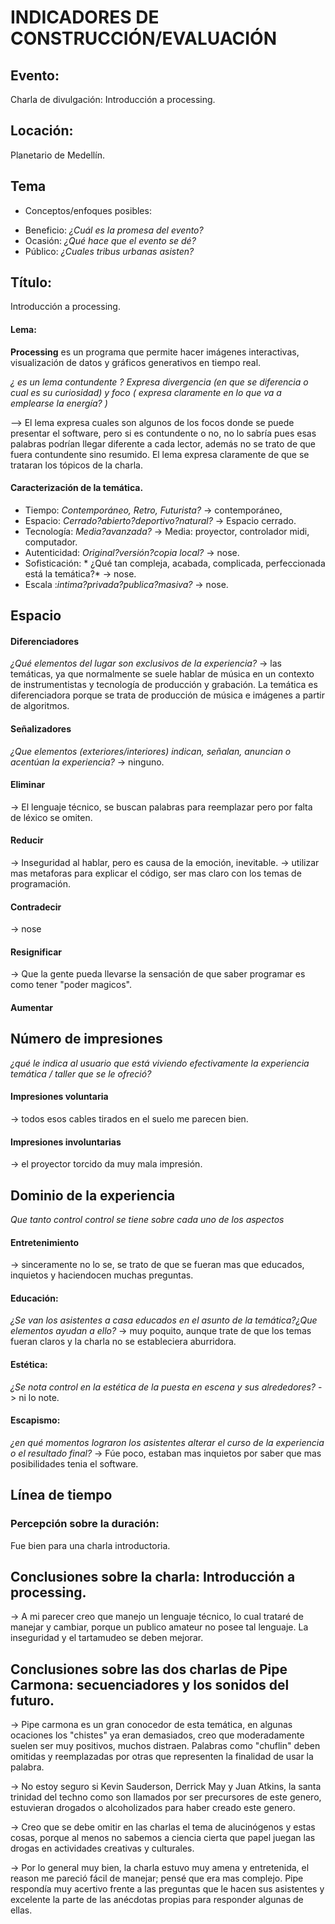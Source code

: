 # INDICADORES DE CONSTRUCCIÓN/EVALUACIÓN

## Evento:

Charla de divulgación: Introducción a processing.

## Locación:

Planetario de Medellín.

## Tema

* Conceptos/enfoques posibles:
- Beneficio: *¿Cuál es la promesa del evento?*
- Ocasión: *¿Qué hace que el evento se dé?*
- Público: *¿Cuales tribus urbanas asisten?*

## Título:

Introducción a processing.

#### Lema:

__Processing__ es un programa que permite hacer imágenes interactivas, visualización de datos y gráficos generativos en tiempo real. 

*¿ es un lema contundente ? Expresa divergencia (en que se diferencia o cual es su curiosidad) y foco ( expresa claramente en lo que va a emplearse la energía? )* 

--> El lema expresa cuales son algunos de los focos donde se puede presentar el software, pero si es contundente o no, no lo sabría pues esas palabras podrían llegar diferente a cada lector, además no se trato de que fuera contundente sino resumido. El lema expresa claramente de que se trataran los tópicos de la charla.

#### Caracterización de la temática.

* Tiempo: *Contemporáneo, Retro, Futurista?*    -> contemporáneo, 
* Espacio: *Cerrado?abierto?deportivo?natural?* -> Espacio cerrado.
* Tecnología: *Media?avanzada?*					-> Media: proyector, controlador midi, computador.
* Autenticidad: *Original?versión?copia local?* -> nose. 
* Sofisticación: * ¿Qué tan compleja, acabada, complicada, 
perfeccionada está la temática?*				-> nose.
* Escala :*intima?privada?publica?masiva?*		-> nose.

## Espacio
#### Diferenciadores
*¿Qué elementos del lugar son exclusivos de la experiencia?*
-> las temáticas, ya que normalmente se suele hablar de música en un contexto de instrumentistas y tecnología de producción y grabación. La temática es diferenciadora porque se trata de producción de música e imágenes a partir de algoritmos.

#### Señalizadores

*¿Que elementos (exteriores/interiores) indican, señalan, anuncian o acentúan la experiencia?*
-> ninguno.

#### Eliminar

-> El lenguaje técnico, se buscan palabras para reemplazar pero por falta de léxico se omiten.

#### Reducir

-> Inseguridad al hablar, pero es causa de la emoción, inevitable.
-> utilizar mas metaforas para explicar el código, ser mas claro con los temas de programación.

#### Contradecir

-> nose

#### Resignificar

-> Que la gente pueda llevarse la sensación de que saber programar es como tener "poder magicos".

#### Aumentar

## Número de impresiones

*¿qué le indica al usuario que está viviendo efectivamente la experiencia temática / taller que se le ofreció?*

#### Impresiones voluntaria

-> todos esos cables tirados en el suelo me parecen bien.

#### Impresiones involuntarias

-> el proyector torcido da muy mala impresión.

## Dominio de la experiencia 
*Que tanto control control se tiene sobre cada uno de los aspectos*

#### Entretenimiento
-> sinceramente no lo se, se trato de que se fueran mas que educados, inquietos y haciendocen muchas preguntas.

#### Educación:
*¿Se van los asistentes a casa educados en el asunto de la temática?¿Que elementos ayudan a ello?*
-> muy poquito, aunque trate de que los temas fueran claros y la charla no se estableciera aburridora.

#### Estética:
*¿Se nota control en la estética de la puesta en escena y sus alrededores?*
-> ni lo note.

#### Escapismo:
*¿en qué momentos lograron los asistentes alterar el curso de la experiencia o el resultado final?*
-> Fúe poco, estaban mas inquietos por saber que mas posibilidades tenia el software.  

## Línea de tiempo

### Percepción sobre la duración:
Fue bien para una charla introductoria.

## Conclusiones sobre la charla: Introducción a processing.
-> A mi parecer creo que manejo un lenguaje técnico, lo cual trataré de manejar y cambiar, porque un publico 
   amateur no posee tal lenguaje. La inseguridad y el tartamudeo se deben mejorar.

##  Conclusiones sobre las dos charlas de Pipe Carmona: secuenciadores y los sonidos del futuro.

-> Pipe carmona es un gran conocedor de esta temática, en algunas ocaciones los "chistes" ya eran demasiados, creo que moderadamente suelen ser muy positivos, muchos distraen. Palabras como "chuflin" deben omitidas y reemplazadas por otras que representen la finalidad de usar la palabra.

-> No estoy seguro si Kevin Sauderson, Derrick May y Juan Atkins, la santa trinidad del techno como son  llamados por ser precursores de este genero, estuvieran drogados o alcoholizados para haber creado este genero.

-> Creo que se debe omitir en las charlas el tema de alucinógenos y estas cosas, porque al menos no sabemos a ciencia cierta que papel juegan las drogas en actividades creativas y culturales. 

-> Por lo general muy bien, la charla estuvo muy amena y entretenida, el reason me pareció fácil de manejar; pensé que era mas complejo. Pipe respondía muy acertivo frente a las preguntas que le hacen sus asistentes y excelente la parte de las anécdotas propias para responder algunas de ellas.




